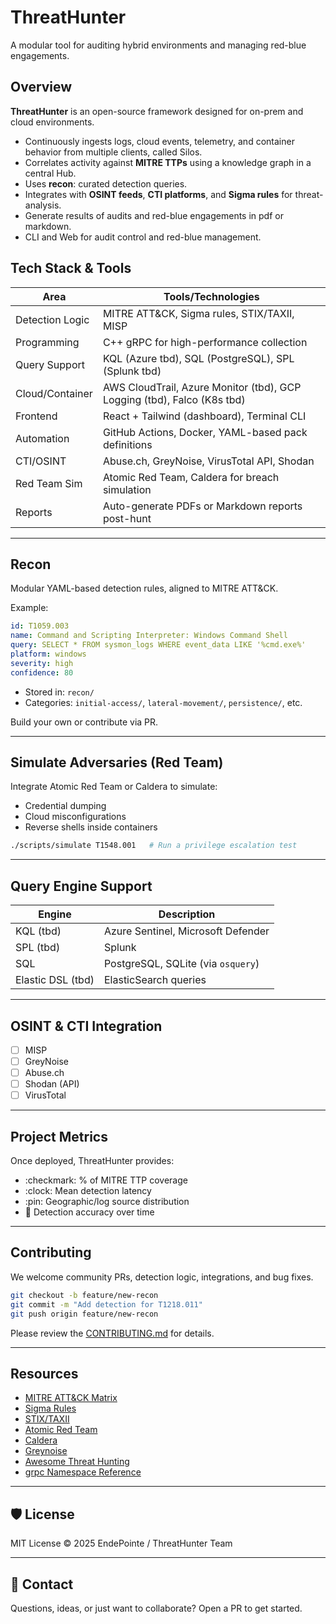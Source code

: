 # ThreatHunter

A modular tool for auditing hybrid environments and managing red-blue engagements.


## Overview

**ThreatHunter** is an open-source framework designed for on-prem and cloud environments. 

* Continuously ingests logs, cloud events, telemetry, and container behavior from multiple clients, called Silos.
* Correlates activity against **MITRE TTPs** using a knowledge graph in a central Hub.
* Uses **recon**: curated detection queries.
* Integrates with **OSINT feeds**, **CTI platforms**, and **Sigma rules** for threat-analysis.
* Generate results of audits and red-blue engagements in pdf or markdown.
* CLI and Web for audit control and red-blue management.


## Tech Stack & Tools

| Area               | Tools/Technologies                                            |
| ------------------ | ------------------------------------------------------------- |
| Detection Logic | MITRE ATT\&CK, Sigma rules, STIX/TAXII, MISP                  |
| Programming     | C++ gRPC for high-performance collection    |
| Query Support   | KQL (Azure tbd), SQL (PostgreSQL), SPL (Splunk tbd)      |
| Cloud/Container | AWS CloudTrail, Azure Monitor (tbd), GCP Logging (tbd), Falco (K8s tbd)       |
| Frontend        | React + Tailwind (dashboard), Terminal CLI                    |
| Automation      | GitHub Actions, Docker, YAML-based pack definitions           |
| CTI/OSINT      | Abuse.ch, GreyNoise, VirusTotal API, Shodan                   |
| Red Team Sim    | Atomic Red Team, Caldera for breach simulation                |
| Reports         | Auto-generate PDFs or Markdown reports post-hunt              |

---


## Recon 

Modular YAML-based detection rules, aligned to MITRE ATT\&CK.

Example:

```yaml
id: T1059.003
name: Command and Scripting Interpreter: Windows Command Shell
query: SELECT * FROM sysmon_logs WHERE event_data LIKE '%cmd.exe%'
platform: windows
severity: high
confidence: 80
```

* Stored in: `recon/`
* Categories: `initial-access/`, `lateral-movement/`, `persistence/`, etc.

Build your own or contribute via PR.

---


## Simulate Adversaries (Red Team)

Integrate Atomic Red Team or Caldera to simulate:

* Credential dumping
* Cloud misconfigurations
* Reverse shells inside containers

```bash
./scripts/simulate T1548.001   # Run a privilege escalation test
```

---


## Query Engine Support

| Engine      | Description                        |
| ----------- | ---------------------------------- |
| KQL (tbd)         | Azure Sentinel, Microsoft Defender |
| SPL (tbd)        | Splunk                             |
| SQL        | PostgreSQL, SQLite (via `osquery`) |
| Elastic DSL (tbd)| ElasticSearch queries              |

---


## OSINT & CTI Integration

* [ ] MISP
* [ ] GreyNoise
* [ ] Abuse.ch
* [ ] Shodan (API)
* [ ] VirusTotal

---


## Project Metrics

Once deployed, ThreatHunter provides:

* :checkmark: % of MITRE TTP coverage
* :clock: Mean detection latency
* :pin: Geographic/log source distribution
* :brain: Detection accuracy over time

---


## Contributing

We welcome community PRs, detection logic, integrations, and bug fixes.

```bash
git checkout -b feature/new-recon
git commit -m "Add detection for T1218.011"
git push origin feature/new-recon
```

Please review the [CONTRIBUTING.md](CONTRIBUTING.md) for details.

---


## Resources

* [MITRE ATT\&CK Matrix](https://attack.mitre.org/matrices/enterprise/)
* [Sigma Rules](https://github.com/SigmaHQ/sigma)
* [STIX/TAXII](https://www.cloudflare.com/learning/security/what-is-stix-and-taxii/)
* [Atomic Red Team](https://www.atomicredteam.io/)
* [Caldera](https://caldera.mitre.org/)
* [Greynoise](https://www.greynoise.io/)
* [Awesome Threat Hunting](https://github.com/endepointe/awesome-threat-detection)
* [grpc Namespace Reference](https://grpc.github.io/grpc/cpp/namespacegrpc.html)

---


## 🛡️ License

MIT License © 2025 EndePointe / ThreatHunter Team

---


## 🙋 Contact

Questions, ideas, or just want to collaborate? Open a PR to get started.

```
